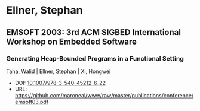 # Ellner, Stephan

## EMSOFT 2003: 3rd ACM SIGBED International Workshop on Embedded Software

### Generating Heap-Bounded Programs in a Functional Setting
Taha, Walid | Ellner, Stephan | Xi, Hongwei
* DOI: [10.1007/978-3-540-45212-6_22](https://doi.org/10.1007/978-3-540-45212-6_22)
* URL: <https://github.com/maroneal/www/raw/master/publications/conference/emsoft03.pdf>

